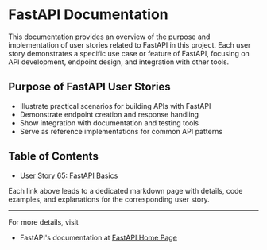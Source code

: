 # FastAPI Documentation

This documentation provides an overview of the purpose and implementation of user stories related to FastAPI in this project. Each user story demonstrates a specific use case or feature of FastAPI, focusing on API development, endpoint design, and integration with other tools.

## Purpose of FastAPI User Stories
- Illustrate practical scenarios for building APIs with FastAPI
- Demonstrate endpoint creation and response handling
- Show integration with documentation and testing tools
- Serve as reference implementations for common API patterns

## Table of Contents

- [User Story 65: FastAPI Basics](/FastAPI-Concepts/User-Story-65-FastAPI-Basics)

Each link above leads to a dedicated markdown page with details, code examples, and explanations for the corresponding user story.

---
For more details, visit 
 - FastAPI's documentation at [FastAPI Home Page](https://fastapi.tiangolo.com/)
